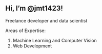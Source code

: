 ## Hi, I’m @jmt1423!

Freelance developer and data scientist

Areas of Expertise:
  1. Machine Learning and Computer Vision
  2. Web Development
